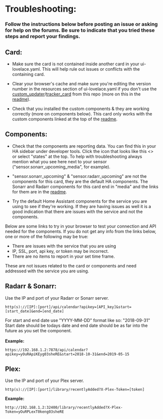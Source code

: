 # Troubleshooting:
### Follow the instructions below before posting an issue or asking for help on the forums. Be sure to indicate that you tried these steps and report your findings.

## Card:

* Make sure the card is not contained inside another card in your ui-lovelace.yaml. This will help rule out issues or conflicts with the containing card.

* Clear your browser's cache and make sure you're editing the version number in the resources section of ui-lovelace.yaml if you don't use the [custom_updater](https://github.com/custom-components/custom_updater)/[tracker_card](https://github.com/custom-cards/tracker-card) from this repo (more on this in the [readme](https://github.com/custom-cards/upcoming-media-card/blob/master/README.md)).

* Check that you installed the custom components & they are working correctly (more on components below). This card only works with the custom components linked at the top of the [readme](https://github.com/custom-cards/upcoming-media-card/blob/master/README.md).

## Components:

* Check that the components are reporting data. You can find this in your HA sidebar under developer tools. Click
the icon that looks like this <> or select "states" at the top. To help with troubleshooting always mention what you see here next to your sensor ("sensor.sonarr_upcoming_media", for example).

* "sensor.sonarr_upcoming" & "sensor.radarr_upcoming" are not the components for this card, they are the default HA components. The Sonarr and Radarr components for this card end in "media" and the links for them are in the [readme](https://github.com/custom-cards/upcoming-media-card/blob/master/README.md).

* Try the default Home Assistant components for the service you are using to see if they're working. If they are having issues as well it is a good indication that there are issues with the service and not the components.

Below are some links to try in your browser to test your connection and API needed for the components.
If you do not get any info from the links below, one or more of the following may be true:

* There are issues with the service that you are using
* IP, SSL, port, api key, or token may be incorrect.
* There are no items to report in your set time frame.

These are not issues related to the card or components and need addressed with the service you are using.

## Radarr & Sonarr:
Use the IP and port of your
Radarr or Sonarr server.
`````
http(s)://[IP]:[port]/api/calendar?apikey=[API_key]&start=[start_date]&end=[end_date]
`````
For start and end date use "YYYY-MM-DD" format like so: "2018-09-31"
Start date should be todays date and end date should be as far into the future as you set the component. </br></br>
**Example:**
`````
https://192.168.1.2:7878/api/calendar?apikey=yOuRApiKEyg03sheRE&start=2018-10-31&end=2019-05-15
`````
## Plex:
Use the IP and port of your Plex server.
`````
http(s)://[IP]:[port]/library/recentlyAdded?X-Plex-Token=[token]
`````
**Example:**
`````
http://192.168.1.2:32400/library/recentlyAdded?X-Plex-Token=yOuRPLexT0keng03sheRE
`````
